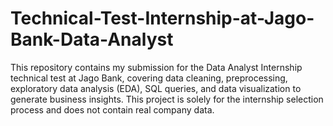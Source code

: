 # Technical-Test-Internship-at-Jago-Bank-Data-Analyst
This repository contains my submission for the Data Analyst Internship technical test at Jago Bank, covering data cleaning, preprocessing, exploratory data analysis (EDA), SQL queries, and data visualization to generate business insights. This project is solely for the internship selection process and does not contain real company data.
